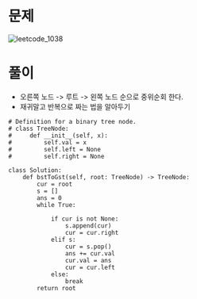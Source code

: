 # 문제
![leetcode_1038](https://user-images.githubusercontent.com/51700219/78223133-57ff7d00-7501-11ea-9377-63bbf91955cb.png)
# 풀이
- 오른쪽 노드 -> 루트 -> 왼쪽 노드 순으로 중위순회 한다.
- 재귀말고 반복으로 짜는 법을 알아두기
```python3
# Definition for a binary tree node.
# class TreeNode:
#     def __init__(self, x):
#         self.val = x
#         self.left = None
#         self.right = None

class Solution:
    def bstToGst(self, root: TreeNode) -> TreeNode:
        cur = root
        s = []
        ans = 0
        while True:
            
            if cur is not None:
                s.append(cur)
                cur = cur.right
            elif s:
                cur = s.pop()
                ans += cur.val
                cur.val = ans                
                cur = cur.left
            else:
                break
        return root
```
